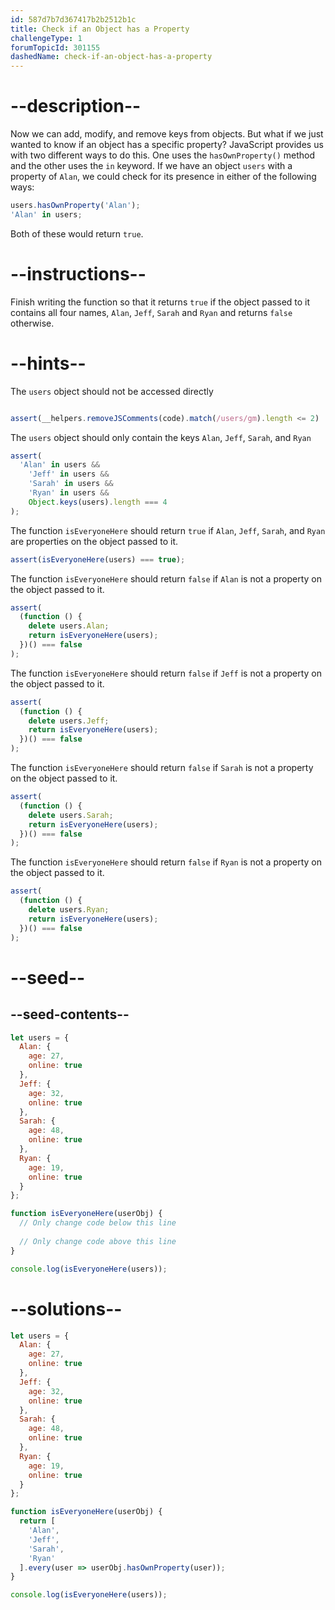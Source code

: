 ```yaml
---
id: 587d7b7d367417b2b2512b1c
title: Check if an Object has a Property
challengeType: 1
forumTopicId: 301155
dashedName: check-if-an-object-has-a-property
---
```


# --description--

Now we can add, modify, and remove keys from objects. But what if we just wanted to know if an object has a specific property? JavaScript provides us with two different ways to do this. One uses the `hasOwnProperty()` method and the other uses the `in` keyword. If we have an object `users` with a property of `Alan`, we could check for its presence in either of the following ways:

```js
users.hasOwnProperty('Alan');
'Alan' in users;
```

Both of these would return `true`.

# --instructions--

Finish writing the function so that it returns `true` if the object passed to it contains all four names, `Alan`, `Jeff`, `Sarah` and `Ryan` and returns `false` otherwise.

# --hints--

The `users` object should not be accessed directly

```js 

assert(__helpers.removeJSComments(code).match(/users/gm).length <= 2)

```

The `users` object should only contain the keys `Alan`, `Jeff`, `Sarah`, and `Ryan`

```js
assert(
  'Alan' in users &&
    'Jeff' in users &&
    'Sarah' in users &&
    'Ryan' in users &&
    Object.keys(users).length === 4
);
```

The function `isEveryoneHere` should return `true` if `Alan`, `Jeff`, `Sarah`, and `Ryan` are properties on the object passed to it. 

```js
assert(isEveryoneHere(users) === true);
```

The function `isEveryoneHere` should return `false` if `Alan` is not a property on the object passed to it.

```js
assert(
  (function () {
    delete users.Alan;
    return isEveryoneHere(users);
  })() === false
);
```

The function `isEveryoneHere` should return `false` if `Jeff` is not a property on the object passed to it.

```js
assert(
  (function () {
    delete users.Jeff;
    return isEveryoneHere(users);
  })() === false
);
```

The function `isEveryoneHere` should return `false` if `Sarah` is not a property on the object passed to it.

```js
assert(
  (function () {
    delete users.Sarah;
    return isEveryoneHere(users);
  })() === false
);
```

The function `isEveryoneHere` should return `false` if `Ryan` is not a property on the object passed to it.

```js
assert(
  (function () {
    delete users.Ryan;
    return isEveryoneHere(users);
  })() === false
);
```

# --seed--

## --seed-contents--

```js
let users = {
  Alan: {
    age: 27,
    online: true
  },
  Jeff: {
    age: 32,
    online: true
  },
  Sarah: {
    age: 48,
    online: true
  },
  Ryan: {
    age: 19,
    online: true
  }
};

function isEveryoneHere(userObj) {
  // Only change code below this line
  
  // Only change code above this line
}

console.log(isEveryoneHere(users));
```

# --solutions--

```js
let users = {
  Alan: {
    age: 27,
    online: true
  },
  Jeff: {
    age: 32,
    online: true
  },
  Sarah: {
    age: 48,
    online: true
  },
  Ryan: {
    age: 19,
    online: true
  }
};

function isEveryoneHere(userObj) {
  return [
    'Alan',
    'Jeff',
    'Sarah',
    'Ryan'
  ].every(user => userObj.hasOwnProperty(user));
}

console.log(isEveryoneHere(users));
```

